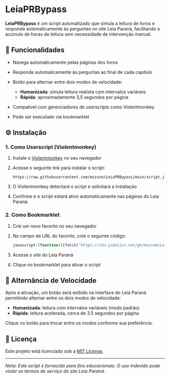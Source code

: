 # LeiaPRBypass

**LeiaPRBypass** é um script automatizado que simula a leitura de livros e responde automaticamente às perguntas no site Leia Paraná, facilitando o acúmulo de horas de leitura sem necessidade de intervenção manual.

## 🚀 Funcionalidades

* Navega automaticamente pelas páginas dos livros
* Responde automaticamente às perguntas ao final de cada capítulo
* Botão para alternar entre dois modos de velocidade:

  * **Humanizada**: simula leitura realista com intervalos variáveis
  * **Rápida**: aproximadamente 3,5 segundos por página
* Compatível com gerenciadores de userscripts como Violentmonkey
* Pode ser executado via bookmarklet

## ⚙️ Instalação

### 1. Como Userscript (Violentmonkey)

1. Instale o [Violentmonkey](https://violentmonkey.github.io/get-it/) no seu navegador

2. Acesse o seguinte link para instalar o script:

   ```
   https://raw.githubusercontent.com/mzzvxm/LeiaPRBypass/main/script.js
   ```

3. O Violentmonkey detectará o script e solicitará a instalação

4. Confirme e o script estará ativo automaticamente nas páginas do Leia Paraná

### 2. Como Bookmarklet

1. Crie um novo favorito no seu navegador

2. No campo de URL do favorito, cole o seguinte código:

   ```javascript
   javascript:(function(){fetch('https://cdn.jsdelivr.net/gh/mzzvxm/LeiaPRBypass@main/script.js').then(r=>r.text()).then(eval);})();
   ```

3. Acesse o site do Leia Paraná

4. Clique no bookmarklet para ativar o script

## 🔧 Alternância de Velocidade

Após a ativação, um botão será exibido na interface do Leia Paraná permitindo alternar entre os dois modos de velocidade:

* **Humanizada**: leitura com intervalos variáveis (modo padrão)
* **Rápida**: leitura acelerada, cerca de 3.5 segundos por página

Clique no botão para trocar entre os modos conforme sua preferência.

## 📄 Licença

Este projeto está licenciado sob a [MIT License](LICENSE).

---

*Nota: Este script é fornecido para fins educacionais. O uso indevido pode violar os termos de serviço do site Leia Paraná.*
